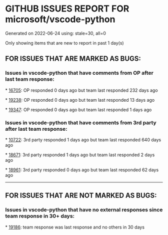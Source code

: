 
# GITHUB ISSUES REPORT FOR microsoft/vscode-python


Generated on 2022-06-24 using: stale=30, all=0


Only showing items that are new to report in past 1 day(s)


## FOR ISSUES THAT ARE MARKED AS BUGS:


### Issues in vscode-python that have comments from OP after last team response:


\* [16705](https://github.com/microsoft/vscode-python/issues/16705 "Test Discovery assumes wrong encoding for stdout"): OP responded 0 days ago but team last responded 232 days ago

\* [19238](https://github.com/microsoft/vscode-python/issues/19238 "numpy ImportError in VS Code (using virtualenvs)"): OP responded 0 days ago but team last responded 13 days ago

\* [19347](https://github.com/microsoft/vscode-python/issues/19347 "Rogue conda processes left running after closing vscode (do not use `conda run` for fetching env variables)"): OP responded 0 days ago but team last responded 1 days ago

### Issues in vscode-python that have comments from 3rd party after last team response:


\* [10722](https://github.com/microsoft/vscode-python/issues/10722 "Debugging test in VS Code does not work"): 3rd party responded 1 days ago but team last responded 640 days ago

\* [18671](https://github.com/microsoft/vscode-python/issues/18671 "Ensure language server is not blocked on discovery in the first session"): 3rd party responded 1 days ago but team last responded 2 days ago

\* [18961](https://github.com/microsoft/vscode-python/issues/18961 "Error [object Object] when using unittest Test Debugging"): 3rd party responded 0 days ago but team last responded 62 days ago

---

## FOR ISSUES THAT ARE NOT MARKED AS BUGS:


### Issues in vscode-python that have no external responses since team response in 30+ days:


\* [19186](https://github.com/microsoft/vscode-python/issues/19186 "Blue formatter"): team response was last response and no others in 30 days
